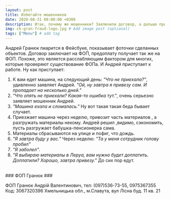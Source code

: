```yaml
---
layout: post
title: Избегайте мошенников
date: 2020-08-31 00:00:00 +0300
description: Итак, почему же мошенники? Заключили договор, а дальше приедем завтра, а завтра опять завтра. Потом оказалось, что все взятые деньги потрачены. 
img: ck-gran-fraud-logo.jpg # Add image post (optional)
tags: ["Menu"] # add tag
---
```


Андрей Гранюк пиарится в Фейсбуке, показывает фоточки сделанных объектов. Договор заключает на ФОП, предоплату получает так же на ФОП. 
Похоже, это является расслабляющим фактором для многих, которые проверяют существование ФОПа. 
И Андрей приступает к работе. 
Ну как приступает: 
1. К вам едет машина, на следующий день: *"Что не приехала?"*, удивленно заявляет Андрей. *"Ой, ну завтра я привезу сам. И пропадает на несколько дней."*
2. *"Что опять не приехали? Какая-то ошибка тут."*, очень серьезно заявляет мошенник Андрей. 
3. *"Машина ехала и сломалась."* Ну вот такая такая беда бывает случает. 
4. Приезжает машина через неделю, привозит часть материалов , а разгружать материалы некому. Андрей решил ,видимо, сэкономить, пусть разгружает бабушка-пенсионерка сама.
5. Материалы сбрасываются на улице и пофиг, что дождь.  
6. *"Я завтра буду у вас."* Через неделю: *"Та у меня сотрудник голову пробил"*
7. *"Я заболел"*.  
8. *"Я выбираю материалы в Леруа, вам нужно будет доплатить. Доплатили? Хорошо, завтра привезу."* До сих пор едут. 

<br>
### ФОП Гранюк ### 

ФОП Гранюк Андрій Валентинович,
тел: (097)536-73-55, 0975367355
Код: 3067320396
Хмельницька обл., м.Славута, вул Лісна буд. 11 кв. 21